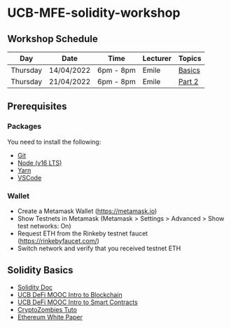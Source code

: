 # UCB-MFE-solidity-workshop

## Workshop Schedule
| Day      | Date       | Time       | Lecturer | Topics            | 
| -------- | ---------- | ---------- | ----- | -------------------- |
| Thursday   | 14/04/2022  | 6pm - 8pm | Emile | [Basics](Part_1) |
| Thursday   | 21/04/2022  | 6pm - 8pm | Emile | [Part 2](Part_2) |

## Prerequisites

### Packages
 You need to install the following:
- [Git](https://git-scm.com/downloads)
- [Node (v16 LTS)](https://nodejs.org/en/download/)
- [Yarn](https://classic.yarnpkg.com/en/docs/install/#mac-stable)
- [VSCode](https://code.visualstudio.com/download)

### Wallet
- Create a Metamask Wallet (https://metamask.io)
- Show Testnets in Metamask (Metamask > Settings > Advanced > Show test networks: On)
- Request ETH from the Rinkeby testnet faucet (https://rinkebyfaucet.com/)
- Switch network and verify that you received testnet ETH


## Solidity Basics

- [Solidity Doc](https://docs.soliditylang.org)
- [UCB DeFi MOOC Intro to Blockchain](https://www.youtube.com/playlist?list=PLS01nW3RtgopFiRQiM-onPH38S0D2DU31)
- [UCB DeFi MOOC Intro to Smart Contracts](https://www.youtube.com/playlist?list=PLS01nW3RtgopgX7C17qwyCOS0pNsKayEE)
- [CryptoZombies Tuto](https://cryptozombies.io)
- [Ethereum White Paper](https://ethereum.org/en/whitepaper/)
